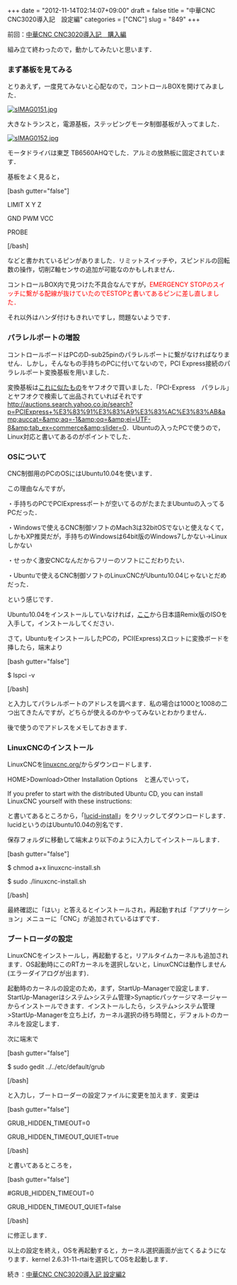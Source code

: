 +++
date = "2012-11-14T02:14:07+09:00"
draft = false
title = "中華CNC CNC3020導入記　設定編"
categories = ["CNC"]
slug = "849"
+++

前回：<a title="CNC3020購入編" href="http://blog.syundo.org/2012/10/09/%E4%B8%AD%E8%8F%AFcnc-cnc3020%E5%B0%8E%E5%85%A5%E8%A8%98%E3%80%80%E8%B3%BC%E5%85%A5%E7%B7%A8/" target="_blank">中華CNC CNC3020導入記　購入編</a>

組み立て終わったので，動かしてみたいと思います．

<h3>まず基板を見てみる</h3>

とりあえず，一度見てみないと心配なので，コントロールBOXを開けてみました．

<a href="/images/miconplus/fig/sIMAG0151.jpg"><img src="/images/miconplus/fig/sIMAG0151s.jpg" alt="sIMAG0151.jpg"   border="0" /></a>

大きなトランスと，電源基板，ステッピングモータ制御基板が入ってました．

<a href="/images/miconplus/fig/sIMAG0152.jpg"><img src="/images/miconplus/fig/sIMAG0152s.jpg" alt="sIMAG0152.jpg"   border="0" /></a>

モータドライバは東芝 TB6560AHQでした．アルミの放熱板に固定されています．

基板をよく見ると，



[bash gutter="false"]

LIMIT X Y Z

GND PWM VCC

PROBE

[/bash]



などと書かれているピンがありました．リミットスイッチや，スピンドルの回転数の操作，切削Z軸センサの追加が可能なのかもしれません．

コントロールBOX内で見つけた不具合なんですが，<span style="color: #ff0000;">EMERGENCY STOPのスイッチに繋がる配線が抜けていたのでESTOPと書いてあるピンに差し直しました．</span>

それ以外はハンダ付けもきれいですし，問題ないようです．

<h3>パラレルポートの増設</h3>

コントロールボードはPCのD-sub25pinのパラレルポートに繋がなければなりません．しかし，そんなもの手持ちのPCに付いてないので，PCI Express接続のパラレルポート変換基板を用いました．

変換基板は<a title="これに似たもの" href="http://www.aliexpress.com/store/product/pci-express-parallel-pci-express-serial-card-pci-express-serial-parallel-PCIE-PCI-express-to-serial/302075_311030773.html" target="_blank">これに似たもの</a>をヤフオクで買いました．「PCI-Express　パラレル」とヤフオクで検索して出品されていればそれです<a title="http://auctions.search.yahoo.co.jp/search?p=PCIExpress+%E3%83%91%E3%83%A9%E3%83%AC%E3%83%AB&amp;auccat=&amp;aq=-1&amp;oq=&amp;ei=UTF-8&amp;tab_ex=commerce&amp;slider=0" href="http://auctions.search.yahoo.co.jp/search?p=PCIExpress+%E3%83%91%E3%83%A9%E3%83%AC%E3%83%AB&amp;auccat=&amp;aq=-1&amp;oq=&amp;ei=UTF-8&amp;tab_ex=commerce&amp;slider=0" target="_blank">http://auctions.search.yahoo.co.jp/search?p=PCIExpress+%E3%83%91%E3%83%A9%E3%83%AC%E3%83%AB&amp;auccat=&amp;aq=-1&amp;oq=&amp;ei=UTF-8&amp;tab_ex=commerce&amp;slider=0</a>．Ubuntuの入ったPCで使うので，Linux対応と書いてあるのがポイントでした．

<h3>OSについて</h3>

CNC制御用のPCのOSにはUbuntu10.04を使います．

この理由なんですが，

・手持ちのPCでPCIExpressポートが空いてるのがたまたまUbuntuの入ってるPCだった．

・Windowsで使えるCNC制御ソフトのMach3は32bitOSでないと使えなくて，しかもXP推奨だが，手持ちのWindowsは64bit版のWindows7しかない→Linuxしかない

・せっかく激安CNCなんだからフリーのソフトにこだわりたい．

・Ubuntuで使えるCNC制御ソフトのLinuxCNCがUbuntu10.04じゃないとだめだった．

という感じです．

Ubuntu10.04をインストールしていなければ，<a title="Ubuntu10.04" href="http://www.ubuntulinux.jp/download/ja-remix" target="_blank">ここ</a>から日本語Remix版のISOを入手して，インストールしてください．

さて，UbuntuをインストールしたPCの，PCI(Express)スロットに変換ボードを挿したら，端末より



[bash gutter="false"]

$ lspci -v

[/bash]



と入力してパラレルポートのアドレスを調べます．私の場合は1000と1008の二つ出てきたんですが，どちらが使えるのかやってみないとわかりません．

後で使うのでアドレスをメモしておきます．

<h3>LinuxCNCのインストール</h3>

LinuxCNCを<a title="http://www.linuxcnc.org/" href="http://www.linuxcnc.org/" target="_blank">linuxcnc.org/</a>からダウンロードします．

HOME&gt;Download&gt;Other Installation Options　と進んでいって，

If you prefer to start with the distributed Ubuntu CD, you can install LinuxCNC yourself with these instructions:

と書いてあるところから，「<a title="lucid-install" href="http://www.linuxcnc.org/install-scripts/lucid/linuxcnc-install.sh" target="_blank">lucid-install</a>」をクリックしてダウンロードします．lucidというのはUbuntu10.04の別名です．

保存フォルダに移動して端末より以下のように入力してインストールします．



[bash gutter="false"]

$ chmod a+x linuxcnc-install.sh

$ sudo ./linuxcnc-install.sh

[/bash]



最終確認に「はい」と答えるとインストールされ，再起動すれば「アプリケーション」メニューに「CNC」が追加されているはずです．

<h3>ブートローダの設定</h3>

LinuxCNCをインストールし，再起動すると，リアルタイムカーネルも追加されます．OS起動時にこのRTカーネルを選択しないと，LinuxCNCは動作しません(エラーダイアログが出ます)．

起動時のカーネルの設定のため，まず，StartUp-Managerで設定します．StartUp-Managerはシステム&gt;システム管理&gt;Synapticパッケージマネージャーからインストールできます．インストールしたら，システム&gt;システム管理&gt;StartUp-Managerを立ち上げ，カーネル選択の待ち時間と，デフォルトのカーネルを設定します．

次に端末で



[bash gutter="false"]

$ sudo gedit ../../etc/default/grub

[/bash]



と入力し，ブートローダーの設定ファイルに変更を加えます．変更は



[bash gutter="false"]

GRUB_HIDDEN_TIMEOUT=0

GRUB_HIDDEN_TIMEOUT_QUIET=true

[/bash]



と書いてあるところを，



[bash gutter="false"]

#GRUB_HIDDEN_TIMEOUT=0

GRUB_HIDDEN_TIMEOUT_QUIET=false

[/bash]



に修正します．

以上の設定を終え，OSを再起動すると，カーネル選択画面が出てくるようになります．kernel 2.6.31-11-rtaiを選択してOSを起動します．

続き：<a title="中華CNC CNC3020導入記 設定編2" href="http://blog.syundo.org/2012/12/08/%E4%B8%AD%E8%8F%AFcnc-cnc3020%E5%B0%8E%E5%85%A5%E8%A8%98%E3%80%80%E8%A8%AD%E5%AE%9A%E7%B7%A82/" target="_blank">中華CNC CNC3020導入記 設定編2</a>
